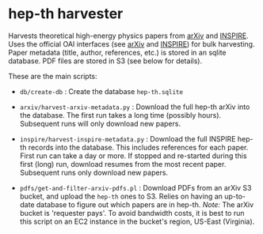 # hep-th harvester

Harvests theoretical high-energy physics papers from
[arXiv](https://arxiv.org) and [INSPIRE](http://inspirehep.net).
Uses the official OAI interfaces (see
[arXiv](https://arxiv.org/help/bulk_data) and
[INSPIRE](https://inspirehep.net/info/hep/api)) for bulk harvesting.
Paper metadata (title, author, references, etc.) is stored in an
sqlite database. PDF files are stored in S3 (see below for details).

These are the main scripts:

* `db/create-db` : Create the database `hep-th.sqlite`

* `arxiv/harvest-arxiv-metadata.py` : Download the full hep-th arXiv into 
  the database. The first run takes a long time (possibly hours).
  Subsequent runs will only download new papers.

* `inspire/harvest-inspire-metadata.py` : Download the full INSPIRE
  hep-th records into the database. This includes references for each paper.
  First run can take a day or more. If stopped and re-started during this
  first (long) run, download resumes from the most recent paper.
  Subsequent runs only download new papers.

* `pdfs/get-and-filter-arxiv-pdfs.pl` : Download PDFs from an arXiv S3 bucket,
  and upload the `hep-th` ones to S3.  Relies on having an up-to-date
  database to figure out which papers are in hep-th.  *Note:* The arXiv
  bucket is 'requester pays'. To avoid bandwidth costs, it is best to run
  this script on an EC2 instance in the bucket's region, US-East (Virginia).

